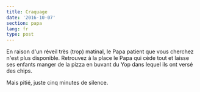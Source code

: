 ```yaml
---
title: Craquage
date: '2016-10-07'
section: papa
lang: fr
type: post
---
```


En raison d'un réveil très (trop) matinal, le Papa patient que vous cherchez n'est plus disponible. Retrouvez à la place le Papa qui cède tout et laisse ses enfants manger de la pizza en buvant du Yop dans lequel ils ont versé des chips.

Mais pitié, juste cinq minutes de silence. 
